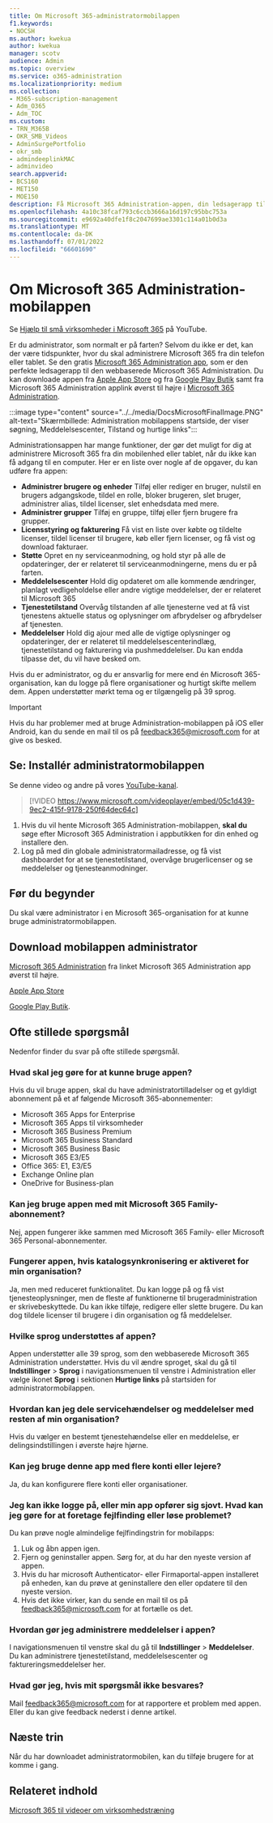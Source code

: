 ```yaml
---
title: Om Microsoft 365-administratormobilappen
f1.keywords:
- NOCSH
ms.author: kwekua
author: kwekua
manager: scotv
audience: Admin
ms.topic: overview
ms.service: o365-administration
ms.localizationpriority: medium
ms.collection:
- M365-subscription-management
- Adm_O365
- Adm_TOC
ms.custom:
- TRN_M365B
- OKR_SMB_Videos
- AdminSurgePortfolio
- okr_smb
- admindeeplinkMAC
- adminvideo
search.appverid:
- BCS160
- MET150
- MOE150
description: Få Microsoft 365 Administration-appen, din ledsagerapp til den webbaserede Microsoft 365 Administration, til at administrere din onlineorganisation fra din telefon eller tablet.
ms.openlocfilehash: 4a10c38fcaf793c6ccb3666a16d197c95bbc753a
ms.sourcegitcommit: e9692a40dfe1f8c2047699ae3301c114a01b0d3a
ms.translationtype: MT
ms.contentlocale: da-DK
ms.lasthandoff: 07/01/2022
ms.locfileid: "66601690"
---
```

# <a name="about-the-microsoft-365-admin-mobile-app"></a>Om Microsoft 365 Administration-mobilappen

Se [Hjælp til små virksomheder i Microsoft 365](https://go.microsoft.com/fwlink/?linkid=2197659) på YouTube.

Er du administrator, som normalt er på farten? Selvom du ikke er det, kan der være tidspunkter, hvor du skal administrere Microsoft 365 fra din telefon eller tablet. Se den gratis [Microsoft 365 Administration app](https://go.microsoft.com/fwlink/?LinkID=627216), som er den perfekte ledsagerapp til den webbaserede Microsoft 365 Administration. Du kan downloade appen fra [Apple App Store](https://apps.apple.com/app/apple-store/id761397963?pt=80423&ct=docsaboutadminapp&mt=8) og fra [Google Play Butik](https://play.google.com/store/apps/details?id=com.ms.office365admin&referrer=utm_source%3Ddocsaboutadminapp%26utm_campaign%25docsaboutadminapp) samt fra Microsoft 365 Administration applink øverst til højre i <a href="https://go.microsoft.com/fwlink/p/?linkid=2024339" target="_blank">Microsoft 365 Administration</a>.

:::image type="content" source="../../media/DocsMicrosoftFinalImage.PNG" alt-text="Skærmbillede: Administration mobilappens startside, der viser søgning, Meddelelsescenter, Tilstand og hurtige links":::

Administrationsappen har mange funktioner, der gør det muligt for dig at administrere Microsoft 365 fra din mobilenhed eller tablet, når du ikke kan få adgang til en computer. Her er en liste over nogle af de opgaver, du kan udføre fra appen:

- **Administrer brugere og enheder** Tilføj eller rediger en bruger, nulstil en brugers adgangskode, tildel en rolle, bloker brugeren, slet bruger, administrer alias, tildel licenser, slet enhedsdata med mere.
- **Administrer grupper** Tilføj en gruppe, tilføj eller fjern brugere fra grupper.
- **Licensstyring og fakturering** Få vist en liste over købte og tildelte licenser, tildel licenser til brugere, køb eller fjern licenser, og få vist og download fakturaer.
- **Støtte** Opret en ny serviceanmodning, og hold styr på alle de opdateringer, der er relateret til serviceanmodningerne, mens du er på farten.
- **Meddelelsescenter** Hold dig opdateret om alle kommende ændringer, planlagt vedligeholdelse eller andre vigtige meddelelser, der er relateret til Microsoft 365
- **Tjenestetilstand** Overvåg tilstanden af alle tjenesterne ved at få vist tjenestens aktuelle status og oplysninger om afbrydelser og afbrydelser af tjenesten.
- **Meddelelser** Hold dig ajour med alle de vigtige oplysninger og opdateringer, der er relateret til meddelelsescenterindlæg, tjenestetilstand og fakturering via pushmeddelelser. Du kan endda tilpasse det, du vil have besked om.

Hvis du er administrator, og du er ansvarlig for mere end én Microsoft 365-organisation, kan du logge på flere organisationer og hurtigt skifte mellem dem. Appen understøtter mørkt tema og er tilgængelig på 39 sprog.
  
> [!IMPORTANT]
> Hvis du har problemer med at bruge Administration-mobilappen på iOS eller Android, kan du sende en mail til os på [feedback365@microsoft.com](mailto:feedback365@microsoft.com) for at give os besked.

## <a name="watch-install-the-admin-mobile-app"></a>Se: Installér administratormobilappen

Se denne video og andre på vores [YouTube-kanal](https://go.microsoft.com/fwlink/?linkid=2198017).

> [!VIDEO https://www.microsoft.com/videoplayer/embed/05c1d439-9ec2-415f-9178-250f64dec64c]

1. Hvis du vil hente Microsoft 365 Administration-mobilappen, **skal du** søge efter Microsoft 365 Administration i appbutikken for din enhed og installere den.
2. Log på med din globale administratormailadresse, og få vist dashboardet for at se tjenestetilstand, overvåge brugerlicenser og se meddelelser og tjenesteanmodninger.

## <a name="before-you-begin"></a>Før du begynder

Du skal være administrator i en Microsoft 365-organisation for at kunne bruge administratormobilappen.
  
## <a name="download-the-admin-mobile-app"></a>Download mobilappen administrator

<a href="https://go.microsoft.com/fwlink/p/?linkid=2024339" target="_blank">Microsoft 365 Administration</a> fra linket Microsoft 365 Administration app øverst til højre. 

[Apple App Store](https://apps.apple.com/app/apple-store/id761397963?pt=80423&ct=docsaboutadminapp&mt=8) 

[Google Play Butik](https://play.google.com/store/apps/details?id=com.ms.office365admin&referrer=utm_source%3Ddocsaboutadminapp%26utm_campaign%25docsaboutadminapp).

## <a name="frequently-asked-questions"></a>Ofte stillede spørgsmål

Nedenfor finder du svar på ofte stillede spørgsmål.
  
### <a name="what-do-i-need-to-do-to-be-able-to-use-the-app"></a>Hvad skal jeg gøre for at kunne bruge appen?

Hvis du vil bruge appen, skal du have administratortilladelser og et gyldigt abonnement på et af følgende Microsoft 365-abonnementer:

- Microsoft 365 Apps for Enterprise
- Microsoft 365 Apps til virksomheder
- Microsoft 365 Business Premium
- Microsoft 365 Business Standard
- Microsoft 365 Business Basic
- Microsoft 365 E3/E5
- Office 365: E1, E3/E5
- Exchange Online plan
- OneDrive for Business-plan
  
### <a name="can-i-use-the-app-with-my-microsoft-365-family-subscription"></a>Kan jeg bruge appen med mit Microsoft 365 Family-abonnement?

Nej, appen fungerer ikke sammen med Microsoft 365 Family- eller Microsoft 365 Personal-abonnementer.

### <a name="will-the-app-work-if-my-organization-has-directory-synchronization-enabled"></a>Fungerer appen, hvis katalogsynkronisering er aktiveret for min organisation?

Ja, men med reduceret funktionalitet. Du kan logge på og få vist tjenesteoplysninger, men de fleste af funktionerne til brugeradministration er skrivebeskyttede. Du kan ikke tilføje, redigere eller slette brugere. Du kan dog tildele licenser til brugere i din organisation og få meddelelser.
  
### <a name="what-languages-are-supported-by-the-app"></a>Hvilke sprog understøttes af appen?

Appen understøtter alle 39 sprog, som den webbaserede Microsoft 365 Administration understøtter. Hvis du vil ændre sproget, skal du gå til **Indstillinger** > **Sprog** i navigationsmenuen til venstre i Administration eller vælge ikonet **Sprog** i sektionen **Hurtige links** på startsiden for administratormobilappen.
  
### <a name="how-can-i-share-the-service-incidents-and-messages-with-the-rest-of-my-organization"></a>Hvordan kan jeg dele servicehændelser og meddelelser med resten af min organisation?

Hvis du vælger en bestemt tjenestehændelse eller en meddelelse, er delingsindstillingen i øverste højre hjørne.
  
### <a name="can-i-use-this-app-with-multiple-accounts-or-tenants"></a>Kan jeg bruge denne app med flere konti eller lejere?

Ja, du kan konfigurere flere konti eller organisationer.

### <a name="im-unable-to-login-or-my-app-is-acting-funny-what-can-i-do-to-troubleshoot-or-fix-the-issue"></a>Jeg kan ikke logge på, eller min app opfører sig sjovt. Hvad kan jeg gøre for at foretage fejlfinding eller løse problemet?

Du kan prøve nogle almindelige fejlfindingstrin for mobilapps:

1. Luk og åbn appen igen.
1. Fjern og geninstaller appen. Sørg for, at du har den nyeste version af appen.
1. Hvis du har microsoft Authenticator- eller Firmaportal-appen installeret på enheden, kan du prøve at geninstallere den eller opdatere til den nyeste version.
1. Hvis det ikke virker, kan du sende en mail til os på feedback365@microsoft.com for at fortælle os det.

### <a name="how-do-i-manage-notifications-in-the-app"></a>Hvordan gør jeg administrere meddelelser i appen?

I navigationsmenuen til venstre skal du gå til **Indstillinger** > **Meddelelser**. Du kan administrere tjenestetilstand, meddelelsescenter og faktureringsmeddelelser her.

### <a name="what-do-i-do-if-my-question-isnt-answered"></a>Hvad gør jeg, hvis mit spørgsmål ikke besvares?

Mail [feedback365@microsoft.com](mailto:feedback365@microsoft.com) for at rapportere et problem med appen. Eller du kan give feedback nederst i denne artikel.

## <a name="next-steps"></a>Næste trin

Når du har downloadet administratormobilen, kan du tilføje brugere for at komme i gang.
  
## <a name="related-content"></a>Relateret indhold

[Microsoft 365 til videoer om virksomhedstræning](../../business-video/index.yml)
